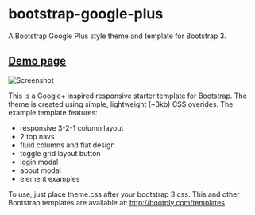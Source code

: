 bootstrap-google-plus
=====================

A Bootstrap Google Plus style theme and template for Bootstrap 3.

[Demo page](http://iatek.github.io/bootstrap-google-plus/)
--

![Screenshot](http://site2img-api.herokuapp.com/1090782895)

This is a Google+ inspired responsive starter template for Bootstrap. The theme is created using simple, lightweight (~3kb) CSS overides. The example template features:

 - responsive 3-2-1 column layout
 - 2 top navs
 - fluid columns and flat design
 - toggle grid layout button
 - login modal
 - about modal
 - element examples
 
To use, just place theme.css after your bootstrap 3 css. This and other Bootstrap templates are available at: http://bootply.com/templates


